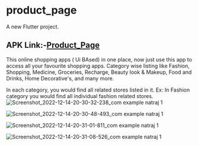 
# product_page

A new Flutter project.
## APK Link:-[Product_Page](https://drive.google.com/drive/folders/1bjSwyGVLUKlt_3jEGimjtUbIoLvZ4eTy?usp=share_link)

This online shopping apps ( Ui BAsed) in one place, now just use this app to access all your favourite shopping apps. Category wise listing like Fashion, Shopping, Medicine, Groceries, Recharge, Beauty look & Makeup, Food and Drinks, Home Decorative's, and many more.

In each category, you would find all related stores listed in it. Ex: In Fashion category you would find all individual fashion related stores.
![Screenshot_2022-12-14-20-30-32-238_com example natraj 1](https://user-images.githubusercontent.com/89199093/207633742-d528043c-e673-4f10-8c66-386f33af2916.jpg)


![Screenshot_2022-12-14-20-30-48-493_com example natraj 1](https://user-images.githubusercontent.com/89199093/207634071-1092b6f5-3325-45c2-9f77-15767962a23b.jpg)

![Screenshot_2022-12-14-20-31-01-811_com example natraj 1](https://user-images.githubusercontent.com/89199093/207634238-f86c6acb-6f1e-4f4e-a399-f8ad7f47f86f.jpg)

![Screenshot_2022-12-14-20-31-08-526_com example natraj 1](https://user-images.githubusercontent.com/89199093/207634382-97c8cbde-3ebc-4d97-9e65-c9e33bc222ff.jpg)
